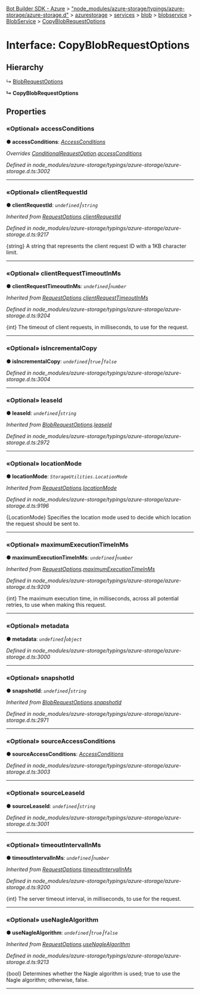 [Bot Builder SDK - Azure](../README.md) > ["node_modules/azure-storage/typings/azure-storage/azure-storage.d"](../modules/_node_modules_azure_storage_typings_azure_storage_azure_storage_d_.md) > [azurestorage](../modules/_node_modules_azure_storage_typings_azure_storage_azure_storage_d_.azurestorage.md) > [services](../modules/_node_modules_azure_storage_typings_azure_storage_azure_storage_d_.azurestorage.services.md) > [blob](../modules/_node_modules_azure_storage_typings_azure_storage_azure_storage_d_.azurestorage.services.blob.md) > [blobservice](../modules/_node_modules_azure_storage_typings_azure_storage_azure_storage_d_.azurestorage.services.blob.blobservice.md) > [BlobService](../classes/_node_modules_azure_storage_typings_azure_storage_azure_storage_d_.azurestorage.services.blob.blobservice.blobservice.md) > [CopyBlobRequestOptions](../interfaces/_node_modules_azure_storage_typings_azure_storage_azure_storage_d_.azurestorage.services.blob.blobservice.blobservice.copyblobrequestoptions.md)



# Interface: CopyBlobRequestOptions

## Hierarchy


↳  [BlobRequestOptions](_node_modules_azure_storage_typings_azure_storage_azure_storage_d_.azurestorage.services.blob.blobservice.blobservice.blobrequestoptions.md)

**↳ CopyBlobRequestOptions**








## Properties
<a id="accessconditions"></a>

### «Optional» accessConditions

**●  accessConditions**:  *[AccessConditions](_node_modules_azure_storage_typings_azure_storage_azure_storage_d_.azurestorage.accessconditions.md)* 

*Overrides [ConditionalRequestOption](_node_modules_azure_storage_typings_azure_storage_azure_storage_d_.azurestorage.services.blob.blobservice.blobservice.conditionalrequestoption.md).[accessConditions](_node_modules_azure_storage_typings_azure_storage_azure_storage_d_.azurestorage.services.blob.blobservice.blobservice.conditionalrequestoption.md#accessconditions)*

*Defined in node_modules/azure-storage/typings/azure-storage/azure-storage.d.ts:3002*





___

<a id="clientrequestid"></a>

### «Optional» clientRequestId

**●  clientRequestId**:  *`undefined`⎮`string`* 

*Inherited from [RequestOptions](_node_modules_azure_storage_typings_azure_storage_azure_storage_d_.azurestorage.common.requestoptions.md).[clientRequestId](_node_modules_azure_storage_typings_azure_storage_azure_storage_d_.azurestorage.common.requestoptions.md#clientrequestid)*

*Defined in node_modules/azure-storage/typings/azure-storage/azure-storage.d.ts:9217*



{string} A string that represents the client request ID with a 1KB character limit.




___

<a id="clientrequesttimeoutinms"></a>

### «Optional» clientRequestTimeoutInMs

**●  clientRequestTimeoutInMs**:  *`undefined`⎮`number`* 

*Inherited from [RequestOptions](_node_modules_azure_storage_typings_azure_storage_azure_storage_d_.azurestorage.common.requestoptions.md).[clientRequestTimeoutInMs](_node_modules_azure_storage_typings_azure_storage_azure_storage_d_.azurestorage.common.requestoptions.md#clientrequesttimeoutinms)*

*Defined in node_modules/azure-storage/typings/azure-storage/azure-storage.d.ts:9204*



{int} The timeout of client requests, in milliseconds, to use for the request.




___

<a id="isincrementalcopy"></a>

### «Optional» isIncrementalCopy

**●  isIncrementalCopy**:  *`undefined`⎮`true`⎮`false`* 

*Defined in node_modules/azure-storage/typings/azure-storage/azure-storage.d.ts:3004*





___

<a id="leaseid"></a>

### «Optional» leaseId

**●  leaseId**:  *`undefined`⎮`string`* 

*Inherited from [BlobRequestOptions](_node_modules_azure_storage_typings_azure_storage_azure_storage_d_.azurestorage.services.blob.blobservice.blobservice.blobrequestoptions.md).[leaseId](_node_modules_azure_storage_typings_azure_storage_azure_storage_d_.azurestorage.services.blob.blobservice.blobservice.blobrequestoptions.md#leaseid)*

*Defined in node_modules/azure-storage/typings/azure-storage/azure-storage.d.ts:2972*





___

<a id="locationmode"></a>

### «Optional» locationMode

**●  locationMode**:  *`StorageUtilities.LocationMode`* 

*Inherited from [RequestOptions](_node_modules_azure_storage_typings_azure_storage_azure_storage_d_.azurestorage.common.requestoptions.md).[locationMode](_node_modules_azure_storage_typings_azure_storage_azure_storage_d_.azurestorage.common.requestoptions.md#locationmode)*

*Defined in node_modules/azure-storage/typings/azure-storage/azure-storage.d.ts:9196*



{LocationMode} Specifies the location mode used to decide which location the request should be sent to.




___

<a id="maximumexecutiontimeinms"></a>

### «Optional» maximumExecutionTimeInMs

**●  maximumExecutionTimeInMs**:  *`undefined`⎮`number`* 

*Inherited from [RequestOptions](_node_modules_azure_storage_typings_azure_storage_azure_storage_d_.azurestorage.common.requestoptions.md).[maximumExecutionTimeInMs](_node_modules_azure_storage_typings_azure_storage_azure_storage_d_.azurestorage.common.requestoptions.md#maximumexecutiontimeinms)*

*Defined in node_modules/azure-storage/typings/azure-storage/azure-storage.d.ts:9209*



{int} The maximum execution time, in milliseconds, across all potential retries, to use when making this request.




___

<a id="metadata"></a>

### «Optional» metadata

**●  metadata**:  *`undefined`⎮`object`* 

*Defined in node_modules/azure-storage/typings/azure-storage/azure-storage.d.ts:3000*





___

<a id="snapshotid"></a>

### «Optional» snapshotId

**●  snapshotId**:  *`undefined`⎮`string`* 

*Inherited from [BlobRequestOptions](_node_modules_azure_storage_typings_azure_storage_azure_storage_d_.azurestorage.services.blob.blobservice.blobservice.blobrequestoptions.md).[snapshotId](_node_modules_azure_storage_typings_azure_storage_azure_storage_d_.azurestorage.services.blob.blobservice.blobservice.blobrequestoptions.md#snapshotid)*

*Defined in node_modules/azure-storage/typings/azure-storage/azure-storage.d.ts:2971*





___

<a id="sourceaccessconditions"></a>

### «Optional» sourceAccessConditions

**●  sourceAccessConditions**:  *[AccessConditions](_node_modules_azure_storage_typings_azure_storage_azure_storage_d_.azurestorage.accessconditions.md)* 

*Defined in node_modules/azure-storage/typings/azure-storage/azure-storage.d.ts:3003*





___

<a id="sourceleaseid"></a>

### «Optional» sourceLeaseId

**●  sourceLeaseId**:  *`undefined`⎮`string`* 

*Defined in node_modules/azure-storage/typings/azure-storage/azure-storage.d.ts:3001*





___

<a id="timeoutintervalinms"></a>

### «Optional» timeoutIntervalInMs

**●  timeoutIntervalInMs**:  *`undefined`⎮`number`* 

*Inherited from [RequestOptions](_node_modules_azure_storage_typings_azure_storage_azure_storage_d_.azurestorage.common.requestoptions.md).[timeoutIntervalInMs](_node_modules_azure_storage_typings_azure_storage_azure_storage_d_.azurestorage.common.requestoptions.md#timeoutintervalinms)*

*Defined in node_modules/azure-storage/typings/azure-storage/azure-storage.d.ts:9200*



{int} The server timeout interval, in milliseconds, to use for the request.




___

<a id="usenaglealgorithm"></a>

### «Optional» useNagleAlgorithm

**●  useNagleAlgorithm**:  *`undefined`⎮`true`⎮`false`* 

*Inherited from [RequestOptions](_node_modules_azure_storage_typings_azure_storage_azure_storage_d_.azurestorage.common.requestoptions.md).[useNagleAlgorithm](_node_modules_azure_storage_typings_azure_storage_azure_storage_d_.azurestorage.common.requestoptions.md#usenaglealgorithm)*

*Defined in node_modules/azure-storage/typings/azure-storage/azure-storage.d.ts:9213*



{bool} Determines whether the Nagle algorithm is used; true to use the Nagle algorithm; otherwise, false.




___


